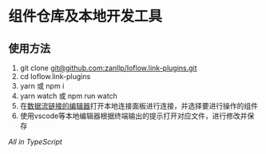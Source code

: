 # 组件仓库及本地开发工具
## 使用方法
1. git clone [git@github.com:zanllp/Ioflow.link-plugins.git](https://github.com/zanllp/Ioflow.link-plugins)
2. cd Ioflow.link-plugins
3. yarn 或 npm i
4. yarn watch 或 npm run watch
5. 在[数据流链接的编辑器](https://www.ioflow.link/console/editor)打开本地连接面板进行连接，并选择要进行操作的组件
6. 使用vscode等本地编辑器根据终端输出的提示打开对应文件，进行修改并保存

*All in TypeScript*